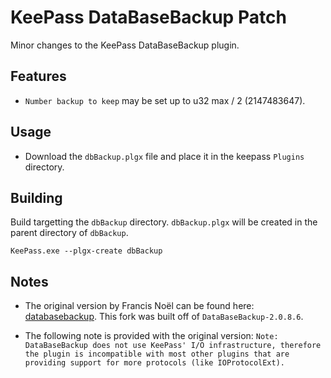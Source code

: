 # KeePass DataBaseBackup Patch

Minor changes to the KeePass DataBaseBackup plugin.

## Features

- `Number backup to keep` may be set up to u32 max / 2 (2147483647).

## Usage

- Download the `dbBackup.plgx` file and place it in the keepass `Plugins` directory.

## Building

Build targetting the `dbBackup` directory. `dbBackup.plgx` will be created in the parent directory of `dbBackup`.

```
KeePass.exe --plgx-create dbBackup
```

## Notes

- The original version by Francis Noël can be found here: [databasebackup](https://keepass.info/plugins.html#databasebackup). This fork was built off of `DataBaseBackup-2.0.8.6`.

- The following note is provided with the original version: `Note: DataBaseBackup does not use KeePass' I/O infrastructure, therefore the plugin is incompatible with most other plugins that are providing support for more protocols (like IOProtocolExt).`

